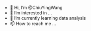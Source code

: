 - 👋 Hi, I’m @ChiuYingWang
- 👀 I’m interested in ...
- 🌱 I’m currently learning data analysis
- 📫 How to reach me ...

<!---
ChiuYingWang/ChiuYingWang is a ✨ special ✨ repository because its `README.md` (this file) appears on your GitHub profile.
You can click the Preview link to take a look at your changes.
--->
